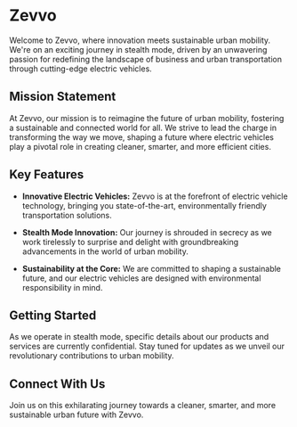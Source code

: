 # Zevvo

Welcome to Zevvo, where innovation meets sustainable urban mobility. We're on an exciting journey in stealth mode, driven by an unwavering passion for redefining the landscape of business and urban transportation through cutting-edge electric vehicles.

## Mission Statement

At Zevvo, our mission is to reimagine the future of urban mobility, fostering a sustainable and connected world for all. We strive to lead the charge in transforming the way we move, shaping a future where electric vehicles play a pivotal role in creating cleaner, smarter, and more efficient cities.

## Key Features

- **Innovative Electric Vehicles:** Zevvo is at the forefront of electric vehicle technology, bringing you state-of-the-art, environmentally friendly transportation solutions.

- **Stealth Mode Innovation:** Our journey is shrouded in secrecy as we work tirelessly to surprise and delight with groundbreaking advancements in the world of urban mobility.

- **Sustainability at the Core:** We are committed to shaping a sustainable future, and our electric vehicles are designed with environmental responsibility in mind.

## Getting Started

As we operate in stealth mode, specific details about our products and services are currently confidential. Stay tuned for updates as we unveil our revolutionary contributions to urban mobility.

## Connect With Us

Join us on this exhilarating journey towards a cleaner, smarter, and more sustainable urban future with Zevvo.

